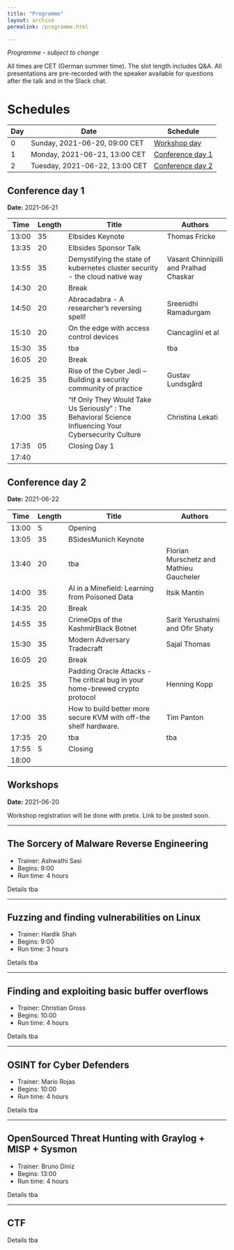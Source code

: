 ```yaml
---
title: "Programme"
layout: archive
permalink: /programme.html

---
```


_Programme - subject to change_

All times are CET (German summer time). The slot length includes Q&A. All presentations are pre-recorded with the speaker available for questions after the talk and in the Slack chat.

# Schedules

| Day | Date | Schedule
|-----|------|------
| 0   | Sunday,  2021-06-20, 09:00 CET | [Workshop day](#workshops)
| 1   | Monday,  2021-06-21, 13:00 CET | [Conference day 1](#conference-day-1)
| 2   | Tuesday, 2021-06-22, 13:00 CET | [Conference day 2](#conference-day-2)

## Conference day 1
**Date:** 2021-06-21

| Time  | Length | Title                   | Authors       
|-------|--------|-------------------------|---------------
| 13:00 | 35     | Elbsides Keynote        | Thomas Fricke 
| 13:35 | 20     | Elbsides Sponsor Talk   |               
| 13:55 | 35     | Demystifying the state of kubernetes cluster security - the cloud native way    | Vasant Chinnipilli and Pralhad Chaskar
| 14:30 | 20     | Break
| 14:50 | 20     | Abracadabra - A researcher’s reversing spell! | Sreenidhi Ramadurgam
| 15:10 | 20     | On the edge with access control devices |Ciancaglini et al
| 15:30 | 35     | tba            | tba
| 16:05 | 20     | Break
| 16:25 | 35     | Rise of the Cyber Jedi – Building a security community of practice | Gustav Lundsgård
| 17:00 | 35     | “If Only They Would Take Us Seriously” : The Behavioral Science Influencing Your Cybersecurity Culture |Christina Lekati
| 17:35 | 05     | Closing Day 1
| 17:40 


## Conference day 2
**Date:** 2021-06-22

| Time	| Length | Title | Authors
|-------|--------|-------|--------
| 13:00 | 5      | Opening	
| 13:05 | 35	 | BSidesMunich Keynote	
| 13:40 | 20     | tba   | Florian Murschetz and Mathieu Gaucheler
| 14:00 | 35	 | AI in a Minefield: Learning from Poisoned Data | Itsik Mantin
| 14:35 | 20     | Break				
| 14:55 | 35     | CrimeOps of the KashmirBlack Botnet	| Sarit Yerushalmi and Ofir Shaty
| 15:30 | 35     | Modern Adversary Tradecraft | Sajal Thomas
| 16:05 | 20     | Break
| 16:25 | 35     | Padding Oracle Attacks - The critical bug in your home-brewed crypto protocol | Henning Kopp
| 17:00 | 35     | How to build better more secure KVM with off-the shelf hardware.	| Tim Panton
| 17:35 | 20     | tba | tba
| 17:55 | 5      | Closing
| 18:00

## Workshops
**Date:** 2021-06-20

Workshop registration will be done with pretix. Link to be posted soon.

---

## The Sorcery of Malware Reverse Engineering

- Trainer: Ashwathi Sasi
- Begins: 9:00
- Run time: 4 hours

Details tba

---

## Fuzzing and finding vulnerabilities on Linux

- Trainer: Hardik Shah
- Begins: 9:00
- Run time: 3 hours

Details tba

---

## Finding and exploiting basic buffer overflows

- Trainer: Christian Gross
- Begins: 10:00
- Run time: 4 hours

Details tba

---

## OSINT for Cyber Defenders

- Trainer: Mario Rojas
- Begins: 10:00
- Run time: 4 hours

Details tba

---

## OpenSourced Threat Hunting with Graylog + MISP + Sysmon

- Trainer: Bruno Diniz
- Begins: 13:00
- Run time: 4 hours

Details tba

---

## CTF

Details tba

